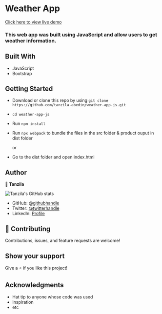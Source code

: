 # Weather App

[Click here to view live demo](https://tanzila-abedin.github.io/weather-app-js/)

### This web app was built using JavaScript and allow users to get weather information.

## Built With

- JavaScript
- Bootstrap

## Getting Started

- Download or clone this repo by using `git clone https://github.com/tanzila-abedin/weather-app-js.git`
- `cd weather-app-js`
- Run `npm install`
- Run `npx webpack` to bundle the files in the src folder & product ouput in dist folder

  or

- Go to the dist folder and open index.html
## Author

👤 **Tanzila**

![Tanzila's GitHub stats](https://github-readme-stats.vercel.app/api?username=tanzila-abedin&count_private=true&theme=dark&show_icons=true)

- GitHub: [@githubhandle](https://github.com/tanzila-abedin)
- Twitter: [@twitterhandle](https://twitter.com/TanzilaAbedin)
- LinkedIn: [Profile](https://www.linkedin.com/in/tanzila-abedin-331440b2/)


## 🤝 Contributing

Contributions, issues, and feature requests are welcome!

## Show your support

Give a ⭐️ if you like this project!

## Acknowledgments

- Hat tip to anyone whose code was used
- Inspiration
- etc
